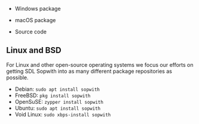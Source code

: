 
* Windows package

* macOS package

* Source code

## Linux and BSD

For Linux and other open-source operating systems we focus our efforts on
getting SDL Sopwith into as many different package repositories as
possible.

* Debian: `sudo apt install sopwith`
* FreeBSD: `pkg install sopwith`
* OpenSuSE: `zypper install sopwith`
* Ubuntu: `sudo apt install sopwith`
* Void Linux: `sudo xbps-install sopwith`


